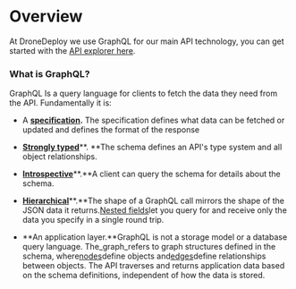 # Overview

At DroneDeploy we use GraphQL for our main API technology, you can get started with the [API explorer here](https://api.dronedeploy.com/graphql).

### What is GraphQL?

GraphQL Is a query language for clients to fetch the data they need from the API. Fundamentally it is:

* A [**specification**](http://facebook.github.io/graphql/)**.** The specification defines what data can be fetched or updated and defines the format of the response

* [**Strongly typed**](https://developer.github.com/v4/#about-the-graphql-schema-reference)**. **The schema defines an API's type system and all object relationships.

* [**Introspective**](https://developer.github.com/v4/guides/intro-to-graphql#discovering-the-graphql-api)**.**A client can query the schema for details about the schema.

* [**Hierarchical**](https://developer.github.com/v4/guides/forming-calls)**.**The shape of a GraphQL call mirrors the shape of the JSON data it returns.[Nested fields](https://developer.github.com/v4/guides/migrating-from-rest/#nesting)let you query for and receive only the data you specify in a single round trip.

* **An application layer.**GraphQL is not a storage model or a database query language. The\_graph\_refers to graph structures defined in the schema, where[nodes](https://developer.github.com/v4/guides/intro-to-graphql#node)define objects and[edges](https://developer.github.com/v4/guides/intro-to-graphql#edge)define relationships between objects. The API traverses and returns application data based on the schema definitions, independent of how the data is stored.

## 



